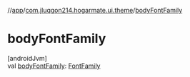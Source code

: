 //[app](../../index.md)/[com.jluqgon214.hogarmate.ui.theme](index.md)/[bodyFontFamily](body-font-family.md)

# bodyFontFamily

[androidJvm]\
val [bodyFontFamily](body-font-family.md): [FontFamily](https://developer.android.com/reference/kotlin/androidx/compose/ui/text/font/FontFamily.html)
